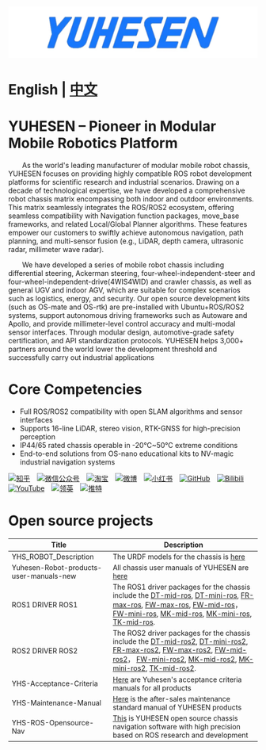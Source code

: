 [![](YUHESEN-logo.png)]()




# English | [中文](README(CN).md)

# YUHESEN – Pioneer in Modular Mobile Robotics Platform​
&emsp;&emsp;As the world's leading manufacturer of modular mobile robot chassis, YUHESEN focuses on providing highly compatible ROS robot development platforms for scientific research and industrial scenarios. Drawing on a decade of technological expertise, we have developed a comprehensive robot chassis matrix encompassing both indoor and outdoor environments. This matrix seamlessly integrates the ROS/ROS2 ecosystem, offering seamless compatibility with Navigation function packages, move_base frameworks, and related Local/Global Planner algorithms. These features empower our customers to swiftly achieve autonomous navigation, path planning, and multi-sensor fusion (e.g., LiDAR, depth camera, ultrasonic radar, millimeter wave radar).

&emsp;&emsp;We have developed a series of mobile robot chassis including differential steering, Ackerman steering, four-wheel-independent-steer and four-wheel-independent-drive(4WIS4WID) and crawler chassis, as well as general UGV and indoor AGV, which are suitable for complex scenarios such as logistics, energy, and security. Our open source development kits (such as OS-mate and OS-rtk) are pre-installed with Ubuntu+ROS/ROS2 systems, support autonomous driving frameworks such as Autoware and Apollo, and provide millimeter-level control accuracy and multi-modal sensor interfaces. Through modular design, automotive-grade safety certification, and API standardization protocols. YUHESEN helps 3,000+ partners around the world lower the development threshold and successfully carry out industrial applications

# Core Competencies​
- Full ROS/ROS2 compatibility with open SLAM algorithms and sensor interfaces
- Supports 16-line LiDAR, stereo vision, RTK-GNSS for high-precision perception
- IP44/65 rated chassis operable in -20℃~50℃ extreme conditions
- End-to-end solutions from OS-nano educational kits to NV-magic industrial navigation systems

[![知乎](https://img.shields.io/badge/知乎-white?logo=zhihu)](https://www.zhihu.com/org/yu-he-sen-ke-ji-6)&emsp;[![微信公众号](https://img.shields.io/badge/微信公众号-white?logo=wechat)](https://mp.weixin.qq.com/s/hZcUPS8-Q1ZABMVU-ZC3xw)&emsp;[![淘宝](https://img.shields.io/badge/淘宝-white?logo=taobao)](https://shop114490350.taobao.com/?spm=a21n57.shop_search.0.0.1bbd5914Aa6fu4)&emsp;[![微博](https://img.shields.io/badge/微博-white?logo=weibo)](https://weibo.com/yuhesen)&emsp;[![小红书](https://img.shields.io/badge/小红书-white?logo=xiaohongshu)](https://www.xiaohongshu.com/user/profile/64df2dd60000000001006fbd?xsec_token=ABwTKfplMvrg81NPv3536eEos34GmaYo40tGkkEXtr_RM%3D&xsec_source=pc_search)&emsp;[![GitHub](https://img.shields.io/badge/GitHub-grey?logo=github)](https://github.com/YUHESEN-Robot)&emsp;[![Bilibili](https://img.shields.io/badge/Bilibili-grey?logo=bilibili)](https://space.bilibili.com/607867386?spm_id_from=333.337.search-card.all.click)&emsp;[![YouTube](https://img.shields.io/badge/YouTube-red?logo=YouTube)](https://www.youtube.com/@shenzhenyuhesenrobitics6477)&emsp;[![领英](https://img.shields.io/badge/领英-blue?logo=linkedin)](None)&emsp;[![推特](https://img.shields.io/badge/推特-blue?logo=X)](None)

# Open source projects
|Title                    |Description                    |
|-------------------------|-------------------------------|
|YHS_ROBOT_Description    |The URDF models for the chassis is [here](https://github.com/YUHESEN-Robot/YHS-ROBOT-Description)|
|Yuhesen-Robot-products-user-manuals-new|All chassis user manuals of YUHESEN are [here](https://github.com/YUHESEN-Robot/Yuhesen-Robot-products-user-manuals-new)|
|ROS1 DRIVER ROS1|The ROS1 driver packages for the chassis include the [DT-mid-ros](https://github.com/YUHESEN-Robot/DT-mid-ros), [DT-mini-ros](https://github.com/YUHESEN-Robot/DT-mini-ros), [FR-max-ros](https://github.com/YUHESEN-Robot/FR-max-ros), [FW-max-ros](https://github.com/YUHESEN-Robot/FW-max-ros),  [FW-mid-ros](https://github.com/YUHESEN-Robot/FW-mid-ros)， [FW-mini-ros](https://github.com/YUHESEN-Robot/FW-mini-ros), [MK-mid-ros](https://github.com/YUHESEN-Robot/MK-mid-ros), [MK-mini-ros](https://github.com/YUHESEN-Robot/MK-mini-ros), [TK-mid-ros](https://github.com/YUHESEN-Robot/TK-mid-ros2).|
|ROS2 DRIVER ROS2|The ROS2 driver packages for the chassis include the [DT-mid-ros2](https://github.com/YUHESEN-Robot/DT-mid-ros2), [DT-mini-ros2](https://github.com/YUHESEN-Robot/DT-mini-ros2), [FR-max-ros2](https://github.com/YUHESEN-Robot/FR-max-ros2), [FW-max-ros2](https://github.com/YUHESEN-Robot/FW-max-ros2),  [FW-mid-ros2](https://github.com/YUHESEN-Robot/FW-mid-ros2)， [FW-mini-ros2](https://github.com/YUHESEN-Robot/FW-mini-ros2), [MK-mid-ros2](https://github.com/YUHESEN-Robot/MK-mid-ros2), [MK-mini-ros2](https://github.com/YUHESEN-Robot/MK-mini-ros2), [TK-mid-ros2](https://github.com/YUHESEN-Robot/TK-mid-ros2).|
|YHS-Acceptance-Criteria|[Here](https://github.com/YUHESEN-Robot/YHS-Acceptance-Criteria) are Yuhesen's acceptance criteria manuals for all products|
|YHS-Maintenance-Manual|[Here](https://github.com/YUHESEN-Robot/YHS-Maintenance-Manual) is the after-sales maintenance standard manual of YUHESEN products|
|YHS-ROS-Opensource-Nav|[This](https://github.com/YUHESEN-Robot/YHS-ROS-Opensource-Nav) is YUHESEN open source chassis navigation software with high precision based on ROS research and development|
